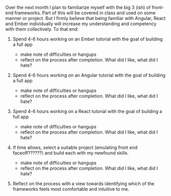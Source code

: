 Over the next month I plan to familiarize myself with the big 3 (ish) of front-end frameworks.  Part of this will be covered in class and used on some manner or project.  But I firmly believe that being familiar with Angular, React and Ember individually will increase my understanding and competency with them collectively.  To that end:

1. Spend 4-6 hours working on an Ember tutorial with the goal of building a full app
	*  make note of difficulties or hangups
	*  reflect on the process after completion. What did I like, what did I hate?

2. Spend 4-6 hours working on an Angular tutorial with the goal of building a full app
	*  make note of difficulties or hangups
	*  reflect on the process after completion. What did I like, what did I hate?
3. Spend 4-6 hours working on a React tutorial with the goal of building a full app
	*  make note of difficulties or hangups
	*  reflect on the process after completion. What did I like, what did I hate?
4.  If time allows, select a suitable project (emulating front end faceoff??????) and build each with my newfound skills.
	*  make note of difficulties or hangups
	*  reflect on the process after completion. What did I like, what did I hate?
5. Reflect on the process with a view towards identifying which of the frameworks feels most comfortable and intuitive to me.
